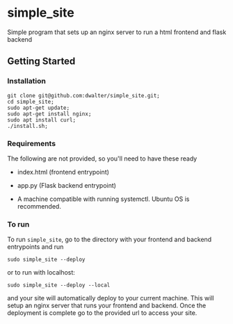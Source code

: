 # simple_site
Simple program that sets up an nginx server to run a html frontend and flask backend

## Getting Started

### Installation
```
git clone git@github.com:dwalter/simple_site.git;
cd simple_site;
sudo apt-get update;
sudo apt-get install nginx;
sudo apt install curl;
./install.sh;
```

### Requirements
The following are not provided, so you'll need to have these ready
- index.html (frontend entrypoint)
- app.py (Flask backend entrypoint)

- A machine compatible with running systemctl. Ubuntu OS is recommended.

### To run
To run `simple_site`, go to the directory with your frontend and backend entrypoints and run
```
sudo simple_site --deploy
```

or to run with localhost:
```
sudo simple_site --deploy --local
```

and your site will automatically deploy to your current machine. This will setup an nginx server that runs your frontend and backend. Once the deployment is complete go to the provided url to access your site.
